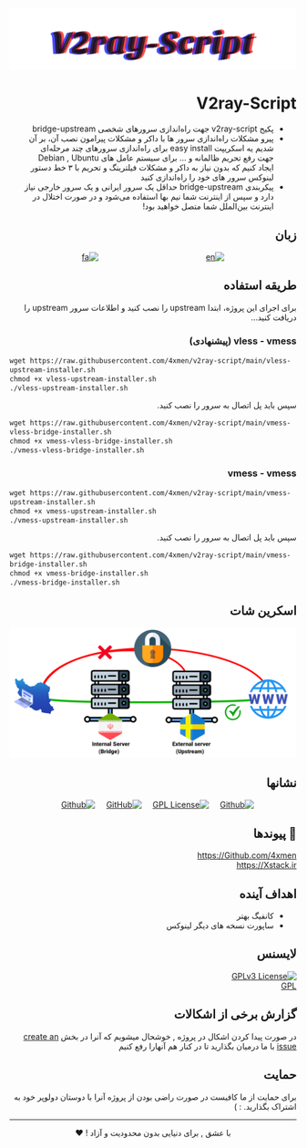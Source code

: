 <div dir="rtl">

<div align="center">
<img src="assets/README/V2ray-Script.svg">
</div>


# V2ray-Script

+ پکیج v2ray-script جهت راه‌اندازی سرور‌های شخصی bridge-upstream
+ پیرو مشکلات راه‌اندازی سرور ها با داکر و مشکلات پیرامون نصب آن، بر آن شدیم یه اسکریپت easy install برای راه‌اندازی سرور‌های چند مرحله‌ای جهت رفع تحریم ظالمانه و ... برای سیستم عامل های Debian , Ubuntu ایجاد کنیم که بدون نیاز به داکر و مشکلات فیلترینگ و تحریم با ۳ خط دستور لینوکس سرور های خود را راه‌اندازی کنید
+  پیکربندی bridge-upstream  حداقل یک سرور ایرانی و یک سرور خارجی نیاز دارد و سپس از اینترنت شما نیم بها استفاده می‌شود و در صورت اختلال در اینترنت بین‌الملل شما متصل خواهید بود!

## زبان 
<div align="center">

[![en](https://img.shields.io/badge/Lang-English-blue.svg)](https://github.com/4xmen/v2ray-script/blob/master/README.md) &nbsp;&nbsp;&nbsp;&nbsp;&nbsp;&nbsp;&nbsp;&nbsp;&nbsp;&nbsp;&nbsp;&nbsp;&nbsp;&nbsp;&nbsp;&nbsp;&nbsp;&nbsp;&nbsp;&nbsp;&nbsp;&nbsp;&nbsp;&nbsp;&nbsp;&nbsp;&nbsp;&nbsp;&nbsp;&nbsp;&nbsp;&nbsp;&nbsp;&nbsp;&nbsp;&nbsp;&nbsp;&nbsp;&nbsp;&nbsp;&nbsp;&nbsp;&nbsp;&nbsp;&nbsp;&nbsp;
[![fa](https://img.shields.io/badge/Lang-Persian-green.svg)](https://github.com/4xmen/v2ray-script/blob/master/README.fa.md)

</div>

## طریقه استفاده

برای اجرای این پروژه، ابتدا upstream را نصب کنید و اطلاعات سرور upstream را دریافت کنید...

### vless - vmess (پیشنهادی)
<div dir="ltr">

```shell
wget https://raw.githubusercontent.com/4xmen/v2ray-script/main/vless-upstream-installer.sh
chmod +x vless-upstream-installer.sh
./vless-upstream-installer.sh
```
<div dir="rtl"> سپس باید پل اتصال به سرور را نصب کنید.</div>

```shell
wget https://raw.githubusercontent.com/4xmen/v2ray-script/main/vmess-vless-bridge-installer.sh
chmod +x vmess-vless-bridge-installer.sh
./vmess-vless-bridge-installer.sh
```

</div>

### vmess - vmess

<div dir="ltr">

```shell
wget https://raw.githubusercontent.com/4xmen/v2ray-script/main/vmess-upstream-installer.sh
chmod +x vmess-upstream-installer.sh
./vmess-upstream-installer.sh
```
<div dir="rtl"> سپس باید پل اتصال به سرور را نصب کنید.</div>

```shell
wget https://raw.githubusercontent.com/4xmen/v2ray-script/main/vmess-bridge-installer.sh
chmod +x vmess-bridge-installer.sh
./vmess-bridge-installer.sh
```

</div>

## اسکرین شات 

<div align="center">
<img src="assets/README/v2ray.png" width="600px" >
</div>

## نشانها

<div align="center">

[![Github](https://img.shields.io/badge/V2ray-Script-black.svg)](https://github.com/4xmen/v2ray-script) &nbsp;&nbsp;&nbsp;
[![GPL License](https://img.shields.io/badge/License-GPL-green.svg)](https://choosealicense.com/licenses/GPL/) &nbsp;&nbsp;&nbsp;
[![GitHub](https://img.shields.io/badge/Github-Xstack-red.svg)](https://Github.com/Xstack) &nbsp;&nbsp;&nbsp;
[![Github](https://img.shields.io/badge/Github-4xmen-blue.svg)](https://Github.com/4xmen) &nbsp;&nbsp;&nbsp;

</div>

## 🔗 پیوندها

https://Github.com/4xmen
<br>
https://Xstack.ir

## اهداف آینده

- کانفیگ بهتر
- ساپورت نسخه های دیگر لینوکس


## لایسنس

[![GPLv3 License](https://img.shields.io/badge/License-GPL%20v3-yellow.svg)](https://opensource.org/licenses/)
<br>
[GPL](https://www.gnu.org/licenses/gpl-3.0.en.html)



## گزارش برخی از اشکالات
در صورت پیدا کردن اشکال در پروژه , خوشحال میشویم که آنرا در بخش [create an issue](https://github.com/4xmen/v2ray-script/issues) 
با ما درمیان بگذارید تا در کنار هم آنهارا رفع کنیم 
## حمایت

برای حمایت از ما کافیست در صورت راضی بودن از پروژه آنرا با دوستان دولوپر خود به اشتراک بگذارید. : )

<hr>

<div align="center"> با عشق , برای دنیایی بدون محدودیت و آزاد ! ❤️</div>



</div>